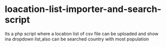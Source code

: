# loacation-list-importer-and-search-script
Its a php script where a location list of csv file can be uploaded and show ina dropdown list,also can be searched country with most population 
  
